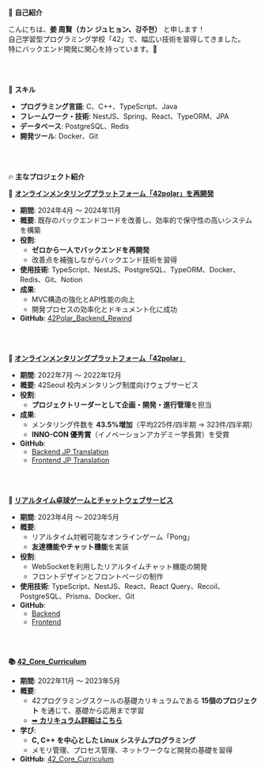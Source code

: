 🌟 **自己紹介**

こんにちは、**姜 周賢（カン ジュヒョン、강주현）** と申します！  
自己学習型プログラミング学校「42」で、幅広い技術を習得してきました。  
特にバックエンド開発に関心を持っています。🎯  

<br>
<br>

🚀 **スキル**

- **プログラミング言語**: C、C++、TypeScript、Java  
- **フレームワーク・技術**: NestJS、Spring、React、TypeORM、JPA  
- **データベース**: PostgreSQL、Redis  
- **開発ツール**: Docker、Git  

<br>
<br>

🔥 **主なプロジェクト紹介**

🎯 **[オンラインメンタリングプラットフォーム「42polar」を再開発](https://www.notion.so/14427bad9ca8802a95bdcd92fd3db9cd?pvs=21)**

- **期間**: 2024年4月 ～ 2024年11月  
- **概要**: 既存のバックエンドコードを改善し、効率的で保守性の高いシステムを構築  
- **役割**:  
  - **ゼロから一人でバックエンドを再開発**  
  - 改善点を補強しながらバックエンド技術を習得  
- **使用技術**: TypeScript、NestJS、PostgreSQL、TypeORM、Docker、Redis、Git、Notion  
- **成果**:  
  - MVC構造の強化とAPI性能の向上  
  - 開発プロセスの効率化とドキュメント化に成功  
- **GitHub**: [42Polar_Backend_Rewind](https://github.com/Joo-hyun-Kang/42Polar_Backend_Rewind)

<br>
<br>

**🌟 [オンラインメンタリングプラットフォーム「42polar」](https://www.notion.so/14427bad9ca8802a95bdcd92fd3db9cd?pvs=21)**

- **期間**: 2022年7月 ～ 2022年12月  
- **概要**: 42Seoul 校内メンタリング制度向けウェブサービス  
- **役割**:  
  - **プロジェクトリーダーとして企画・開発・進行管理**を担当  
- **成果**:  
  - メンタリング件数を **43.5%増加**（平均225件/四半期 → 323件/四半期）  
  - **INNO-CON 優秀賞**（イノベーションアカデミー学長賞）を受賞  
- **GitHub**:  
  - [Backend JP Translation](https://github.com/Joo-hyun-Kang/42Polar_Backend_JP_Translation)  
  - [Frontend JP Translation](https://github.com/Joo-hyun-Kang/42Polar_Frontend_JP_Translation)

<br>
<br>

**🏓 [リアルタイム卓球ゲームとチャットウェブサービス](https://www.notion.so/14427bad9ca8802a95bdcd92fd3db9cd?pvs=21)**

- **期間**: 2023年4月 ～ 2023年5月  
- **概要**:  
  - リアルタイム対戦可能なオンラインゲーム「Pong」  
  - **友達機能やチャット機能**を実装  
- **役割**:  
  - WebSocketを利用したリアルタイムチャット機能の開発  
  - フロントデザインとフロントページの制作  
- **使用技術**: TypeScript、NestJS、React、React Query、Recoil、PostgreSQL、Prisma、Docker、Git  
- **GitHub**:  
  - [Backend](https://github.com/Joo-hyun-Kang/42_Transcendence_Backend)  
  - [Frontend](https://github.com/Joo-hyun-Kang/42_Transcendence_Frontend)

<br>
<br>

**📚 [42_Core_Curriculum](https://github.com/Joo-hyun-Kang/42_Core_Curriculum)**

- **期間**: 2022年11月 ～ 2023年5月  
- **概要**:  
  - 42プログラミングスクールの基礎カリキュラムである **15個のプロジェクト** を通じて、基礎から応用まで学習  
  - [➡ **カリキュラム詳細はこちら**](https://42tokyo.jp/curriculum/)   
- **学び**:  
  - **C, C++ を中心とした Linux システムプログラミング**  
  - メモリ管理、プロセス管理、ネットワークなど開発の基礎を習得  
- **GitHub**: [42_Core_Curriculum](https://github.com/Joo-hyun-Kang/42_Core_Curriculum)


